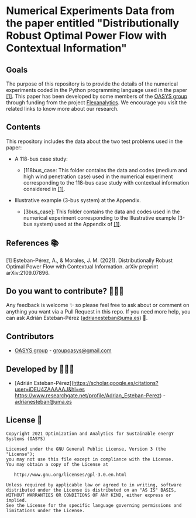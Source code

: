 #  Numerical Experiments Data from the paper entitled "Distributionally Robust Optimal Power Flow with Contextual Information"

## Goals

The purpose of this repository is to provide the details of the numerical experiments coded in the Python programming language used in the paper [[1]](https://arxiv.org/abs/2009.10592). This paper has been developed by some members of the [OASYS group](https://sites.google.com/view/groupoasys/home) through funding from the project [Flexanalytics](https://groupoasysflexanalytics.readthedocs.io/en/latest/). We encourage you visit the related links to know more about our research.

## Contents

This repository includes the data about the two test problems used in the paper:

- A 118-bus case study:

  * [118bus_case: This folder contains the data and codes (medium and high wind penetration case) used in the numerical experiment corresponding to the  118-bus case study with contextual information considered in [[1]](https://arxiv.org/abs/2109.07896). 

- Illustrative example (3-bus system) at the Appendix.

  * [3bus_case]: This folder contains the data and codes used in the numerical experiment corresponding to the Illustrative example (3-bus system)  used at the Appendix of  [[1]](https://arxiv.org/abs/2109.07896). 
 
## References 📚
[1] Esteban-Pérez, A., & Morales, J. M. (2021). Distributionally Robust Optimal Power Flow with Contextual Information. arXiv preprint arXiv:2109.07896.   



## Do you want to contribute? 👨🏾‍🔬
 
 Any feedback is welcome :sparkles: so please feel free to ask about or comment on anything you want via a Pull Request in this repo.
 If you need more help, you can ask Adrián Esteban-Pérez (adrianesteban@uma.es) :e-mail:.

 ## Contributors
 
 * [OASYS group](http://oasys.uma.es) -  groupoasys@gmail.com
 
 ## Developed by 👨🏾‍💻
 * [Adrián Esteban-Pérez](https://scholar.google.es/citations?user=iDEU4ZAAAAAJ&hl=es https://www.researchgate.net/profile/Adrian_Esteban-Perez) - adrianesteban@uma.es 

 ## License 📝
 
    Copyright 2021 Optimization and Analytics for Sustainable energY Systems (OASYS)

    Licensed under the GNU General Public License, Version 3 (the "License");
    you may not use this file except in compliance with the License.
    You may obtain a copy of the License at

       http://www.gnu.org/licenses/gpl-3.0.en.html

    Unless required by applicable law or agreed to in writing, software
    distributed under the License is distributed on an "AS IS" BASIS,
    WITHOUT WARRANTIES OR CONDITIONS OF ANY KIND, either express or implied.
    See the License for the specific language governing permissions and
    limitations under the License.
